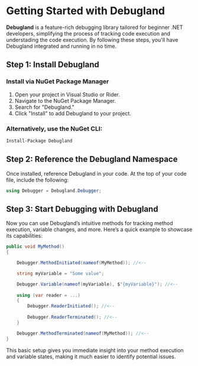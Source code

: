 # Getting Started with Debugland

**Debugland** is a feature-rich debugging library tailored for beginner .NET developers, simplifying the process of tracking code execution and understading the code execution. 
By following these steps, you'll have Debugland integrated and running in no time.

## Step 1: Install Debugland

### Install via NuGet Package Manager

1. Open your project in Visual Studio or Rider.
2. Navigate to the NuGet Package Manager.
3. Search for "Debugland."
4. Click "Install" to add Debugland to your project.

### Alternatively, use the NuGet CLI:

```bash
Install-Package Debugland
```
## Step 2: Reference the Debugland Namespace

Once installed, reference Debugland in your code. At the top of your code file, include the following:

```csharp
using Debugger = Debugland.Debugger;
```

## Step 3: Start Debugging with Debugland

Now you can use Debugland’s intuitive methods for tracking method execution, variable changes, and more. Here’s a quick example to showcase its capabilities:

```csharp
public void MyMethod()
{

    Debugger.MethodInitiated(nameof(MyMethod)); //<--

    string myVariable = "Some value";

    Debugger.Variable(nameof(myVariable), $"{myVariable}"); //<--
    
    using (var reader = ...)
    {
        Debugger.ReaderInitiated(); //<--
        
        Debugger.ReaderTerminated(); //<--
    }

    Debugger.MethodTerminated(nameof(MyMethod)); //<--
}
```
This basic setup gives you immediate insight into your method execution and variable states, making it much easier to identify potential issues.
